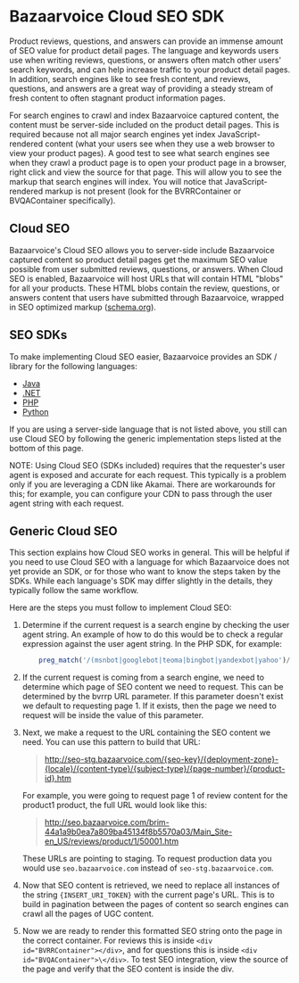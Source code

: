 # Bazaarvoice Cloud SEO SDK

Product reviews, questions, and answers can provide an immense amount of SEO
value for product detail pages. The language and keywords users use when writing
reviews, questions, or answers often match other users' search keywords, and can
help increase traffic to your product detail pages. In addition, search engines
like to see fresh content, and reviews, questions, and answers are a great way
of providing a steady stream of fresh content to often stagnant product
information pages.

For search engines to crawl and index Bazaarvoice captured content, the content
must be server-side included on the product detail pages. This is required
because not all major search engines yet index JavaScript-rendered content (what
your users see when they use a web browser to view your product pages). A good
test to see what search engines see when they crawl a product page is to open
your product page in a browser, right click and view the source for that page.
This will allow you to see the markup that search engines will index. You will
notice that JavaScript-rendered markup is not present (look for the
BVRRContainer or BVQAContainer specifically).

## Cloud SEO

Bazaarvoice's Cloud SEO allows you to server-side include Bazaarvoice captured
content so product detail pages get the maximum SEO value possible from user
submitted reviews, questions, or answers. When Cloud SEO is enabled, Bazaarvoice
will host URLs that will contain HTML "blobs" for all your products.  These HTML
blobs contain the review, questions, or answers content that users have
submitted through Bazaarvoice, wrapped in SEO optimized markup
([schema.org][1]).

## SEO SDKs

To make implementing Cloud SEO easier, Bazaarvoice provides an SDK / library for
the following languages:

* [Java][2]
* [.NET][3]
* [PHP][4]
* [Python][5]

If you are using a server-side language that is not listed above, you still can
use Cloud SEO by following the generic implementation steps listed at the bottom
of this page.

NOTE: Using Cloud SEO (SDKs included) requires that the requester's user agent
is exposed and accurate for each request. This typically is a problem only if
you are leveraging a CDN like Akamai. There are workarounds for this; for
example, you can configure your CDN to pass through the user agent string with
each request.

## Generic Cloud SEO

This section explains how Cloud SEO works in general. This will be helpful if
you need to use Cloud SEO with a language for which Bazaarvoice does not yet
provide an SDK, or for those who want to know the steps taken by the SDKs.
While each language's SDK may differ slightly in the details, they typically
follow the same workflow.

Here are the steps you must follow to implement Cloud SEO:

1. Determine if the current request is a search engine by checking the user
agent string. An example of how to do this would be to check a regular
expression against the user agent string. In the PHP SDK, for example:

    ```php
        preg_match('/(msnbot|googlebot|teoma|bingbot|yandexbot|yahoo')/i', $_SERVER['HTTP_USER_AGENT']);
    ```

2. If the current request is coming from a search engine, we need to determine
which page of SEO content we need to request. This can be determined by the
bvrrp URL parameter. If this parameter doesn't exist we default to requesting
page 1. If it exists, then the page we need to request will be inside the value
of this parameter.

3.  Next, we make a request to the URL containing the SEO content we need. You
can use this pattern to build that URL:

    >http://seo-stg.bazaarvoice.com/{seo-key}/{deployment-zone}-{locale}/{content-type}/{subject-type}/{page-number}/{product-id}.htm

    For example, you were going to request page 1 of review content for the product1 product, the full URL would look like this:

    >http://seo.bazaarvoice.com/brim-44a1a9b0ea7a809ba45134f8b5570a03/Main_Site-en_US/reviews/product/1/50001.htm

    These URLs are pointing to staging. To request production data you would use
    `seo.bazaarvoice.com` instead of `seo-stg.bazaarvoice.com`.

4. Now that SEO content is retrieved, we need to replace all instances of the
string `{INSERT_URI_TOKEN}` with the current page's URL. This is to build in
pagination between the pages of content so search engines can crawl all the
pages of UGC content.

5. Now we are ready to render this formatted SEO string onto the page in the
correct container. For reviews this is inside `<div id="BVRRContainer"></div>`,
and for questions this is inside `<div id="BVQAContainer">\</div>`. To test SEO
integration, view the source of the page and verify that the SEO content is
inside the div.

[1]: http://schema.org
[2]: https://github.com/bazaarvoice/seo_sdk_java
[3]: https://github.com/bazaarvoice/seo_sdk_dotnet
[4]: https://github.com/bazaarvoice/seo_sdk_php
[5]: ./examples/python
